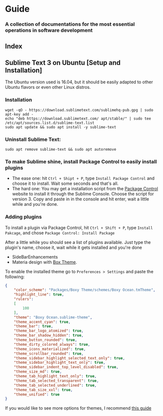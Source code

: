 # Guide  
### A collection of documentations for the most essential operations in software development  

## Index  


## Sublime Text 3 on Ubuntu [Setup and Installation]

The Ubuntu version used is 16.04, but it should be easily adapted to other Ubuntu flavors or even other Linux distros.

### Installation

```  
wget -qO - https://download.sublimetext.com/sublimehq-pub.gpg | sudo apt-key add -  
echo "deb https://download.sublimetext.com/ apt/stable/" | sudo tee /etc/apt/sources.list.d/sublime-text.list  
sudo apt update && sudo apt install -y sublime-text
```  
 
### Uninstall Sublime Text:  
`sudo apt remove sublime-text && sudo apt autoremove`

### To make Sublime shine, install Package Control to easily install plugins

- The ease one: hit `Ctrl + Shipt + P`, type `Install Package Control` and choose it to install. Wait some seconds and that's all.
- The hard one: You may get a installation script from the [Package Control](https://packagecontrol.io/installation) website to install it through the Sublime Console. Choose the script for version 3. Copy and paste in in the console and hit enter, wait a little while and you're done.

### Adding plugins

To install a plugin via Package Control, hit `Ctrl + Shift + P`, type `Install Pakcage`, and chose `Package Control: Install Package`

After a little while you should see a list of plugins available. Just type the plugin's name, choose it, wait while it gets installed and you're done

- SideBarEnhancements
- Materia design with [Box Theme](https://packagecontrol.io/packages/Boxy%20Theme).

To enable the installed theme go to `Preferences > Settings` and paste the following:

```json
{
	"color_scheme": "Packages/Boxy Theme/schemes/Boxy Ocean.tmTheme",
	"highlight_line": true,
	"rulers":
	[
		100
	],
	"theme": "Boxy Ocean.sublime-theme",
	"theme_accent_cyan": true,
	"theme_bar": true,
	"theme_bar_logo_atomized": true,
	"theme_bar_shadow_hidden": true,
	"theme_button_rounded": true,
	"theme_dirty_colored_always": true,
	"theme_icons_materialized": true,
	"theme_scrollbar_rounded": true,
	"theme_sidebar_highlight_selected_text_only": true,
	"theme_sidebar_highlight_text_only": true,
	"theme_sidebar_indent_top_level_disabled": true,
	"theme_size_md": true,
	"theme_tab_highlight_text_only": true,
	"theme_tab_selected_transparent": true,
	"theme_tab_selected_underlined": true,
	"theme_tab_size_xxl": true,
	"theme_unified": true
}
```

If you would like to see more options for themes, I recommend [this guide](https://scotch.io/bar-talk/best-sublime-text-3-themes-of-2015-and-2016)

